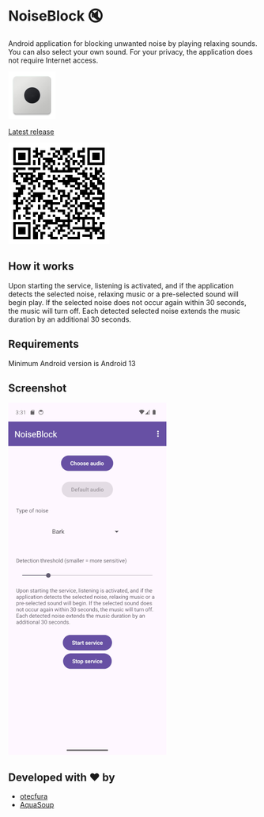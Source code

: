 # NoiseBlock 🔇

Android application for blocking unwanted noise by playing relaxing sounds. You can also select your own sound. For your privacy, the application does not require Internet access.

![Icon](/app/src/main/res/mipmap-xhdpi/ic_launcher.webp)

[Latest release](https://github.com/otecfura/NoiseBlock/releases/latest/download/app-release.apk)


![Download](/screenshots/qrcode.png)

## How it works
Upon starting the service, listening is activated, and if the application detects the selected noise, relaxing music or a pre-selected sound will begin play. If the selected noise does not occur again within 30 seconds, the music will turn off. Each detected selected noise extends the music duration by an additional 30 seconds.


## Requirements
Minimum Android version is Android 13

## Screenshot
![Icon](/screenshots/main-activity.png)

## Developed with ❤️ by
- [otecfura](https://otecfura.cz)
- [AquaSoup](https://www.aquasoup.com)
